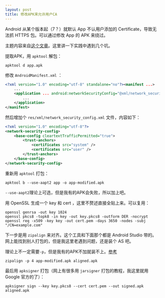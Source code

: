 ```yaml
---
layout: post
title: 修改APK来允许用户CA
---
```


Android 从某个版本起（7？）就默认 App 不认用户添加的 Certificate，导致无法抓 HTTPS 包。可以通过修改 App 的 APK 来绕过。

主题内容来自[这个文章](https://hurricanelabs.com/blog/modifying-android-apps-to-allow-tls-intercept-with-user-cas/)。这里讲一下实践中遇到几个坑。

提取APK，用 `apktool` 解包：
```
apktool d app.apk
```
修改 `AndroidManifest.xml` ：

```xml
<?xml version="1.0" encoding="utf-8" standalone="no"?><manifest ...>
	...
    <application ... android:networkSecurityConfig="@xml/network_security_config">
		...
    </application>
</manifest>
```
然后增加个 `res/xml/network_security_config.xml` 文件，内容如下：
```xml
<?xml version="1.0" encoding="utf-8"?>
<network-security-config>
    <base-config cleartextTrafficPermitted="true">
        <trust-anchors>
            <certificates src="system" />
            <certificates src="user" />
        </trust-anchors>
    </base-config>
</network-security-config>
```

重新用 `apktool` 打包：
```
apktool b --use-aapt2 app -o app-modified.apk
```
`--use-aapt2`理论上可选，但是我有的APK会失败，所以加上吧。

用 OpenSSL 生成一个 key 和 cert ，这里不赘述直接全贴上来。可以复用：
```
openssl genrsa -out key 1024
openssl pkcs8 -topk8 -in key -out key.pkcs8 -outform DER -nocrypt
openssl req -x509 -key key -out cert.pem -days 3650 -nodes -subj "/CN=example.com"
```

下一步是用 `zipalign` 来对齐。这个工具和下面那个都是 Android Studio 带的。网上能找到别人打包的，但是我这里老遇到问题，还是装个 AS 吧。

理论上不一定需要`-p`，但是我有的APK不加就装不上。[参考](https://stackoverflow.com/a/66295045/3939155)
```
zipalign -p 4 app-modified.apk aligned.apk
```

最后用 `apksigner` 打包（网上有很多用 `jarsigner` 打包的教程，我这里就用 Google 官方的了）：
```
apksigner sign --key key.pkcs8 --cert cert.pem --out signed.apk aligned.apk
```
